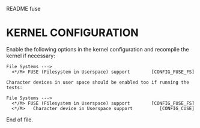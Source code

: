 README fuse


KERNEL CONFIGURATION
====================

Enable the following options in the kernel configuration and recompile the
kernel if necessary:

	File Systems --->
	  <*/M> FUSE (Filesystem in Userspace) support        [CONFIG_FUSE_FS]

	Character devices in user space should be enabled too if running the
	tests:

	File Systems --->
	  <*/M> FUSE (Filesystem in Userspace) support        [CONFIG_FUSE_FS]
	  <*/M>   Character device in Userspace support          [CONFIG_CUSE]


End of file.
